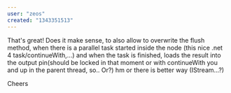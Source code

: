 ```yaml
---
user: "zeos"
created: "1343351513"
---
```


That's great! Does it make sense, to also allow to overwrite the flush method, when there is a parallel task started inside the node (this nice .net 4 task/continueWith,...) and when the task is finished, loads the result into the output pin(should be locked in that moment or with continueWith you and up in the parent thread, so.. Or?) hm or there is better way (IStream...?)

Cheers
